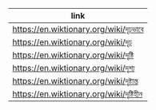 |link|
|----|
|https://en.wiktionary.org/wiki/দৃঢ়ভাবে|
|https://en.wiktionary.org/wiki/দৃঢ়|
|https://en.wiktionary.org/wiki/দৃষ্টি|
|https://en.wiktionary.org/wiki/দৃশ্য|
|https://en.wiktionary.org/wiki/দৃষ্টান্ত|
|https://en.wiktionary.org/wiki/দৃষ্টিহীন|
